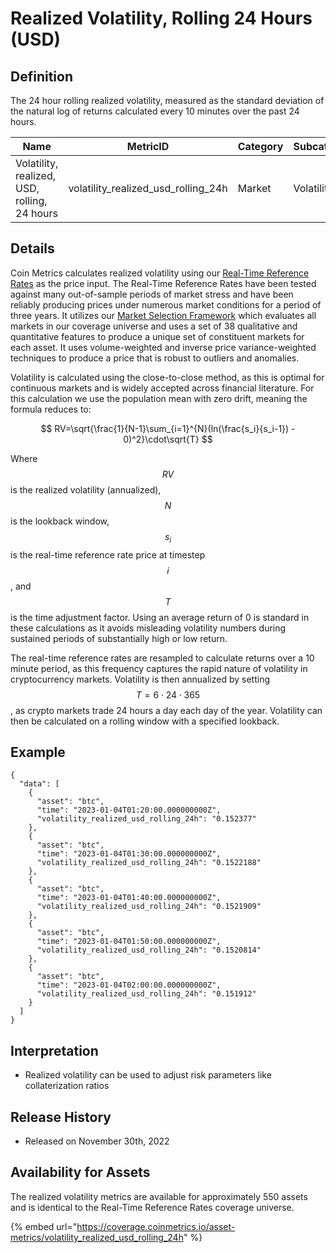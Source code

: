 # Realized Volatility, Rolling 24 Hours (USD)

## Definition

The 24 hour rolling realized volatility, measured as the standard deviation of the natural log of returns calculated every 10 minutes over the past 24 hours.



| Name                                         | MetricID                                | Category | Subcategory | Type  | Unit          | Interval |
| -------------------------------------------- | --------------------------------------- | -------- | ----------- | ----- | ------------- | -------- |
| Volatility, realized, USD, rolling, 24 hours | volatility\_realized\_usd\_rolling\_24h | Market   | Volatility  | Ratio | Dimensionless | 24 hours |

## Details

Coin Metrics calculates realized volatility using our [Real-Time Reference Rates](../../market-data/methodologies/coin-metrics-prices-methodology.md#reference-rates-calculation-methodology) as the price input. The Real-Time Reference Rates have been tested against many out-of-sample periods of market stress and have been reliably producing prices under numerous market conditions for a period of three years. It utilizes our [Market Selection Framework](../../market-data/methodologies/coin-metrics-prices-methodology.md#data-inputs) which evaluates all markets in our coverage universe and uses a set of 38 qualitative and quantitative features to produce a unique set of constituent markets for each asset. It uses volume-weighted and inverse price variance-weighted techniques to produce a price that is robust to outliers and anomalies.&#x20;

Volatility is calculated using the close-to-close method, as this is optimal for continuous markets and is widely accepted across financial literature. For this calculation we use the population mean with zero drift, meaning the formula reduces to:

$$
RV=\sqrt{\frac{1}{N-1}\sum_{i=1}^{N}(ln(\frac{s_i}{s_i-1}) - 0)^2}\cdot\sqrt{T}
$$

Where $$RV$$is the realized volatility (annualized), $$N$$is the lookback window, $${s_i}$$ is the real-time reference rate price at timestep $$i$$, and $$T$$ is the time adjustment factor. Using an average return of 0 is standard in these calculations as it avoids misleading volatility numbers during sustained periods of substantially high or low return.

The real-time reference rates are resampled to calculate returns over a 10 minute period, as this frequency captures the rapid nature of volatility in cryptocurrency markets. Volatility is then annualized by setting $$T=6⋅24⋅365$$, as crypto markets trade 24 hours a day each day of the year. Volatility can then be calculated on a rolling window with a specified lookback.

## Example

```
{
  "data": [
    {
      "asset": "btc",
      "time": "2023-01-04T01:20:00.000000000Z",
      "volatility_realized_usd_rolling_24h": "0.152377"
    },
    {
      "asset": "btc",
      "time": "2023-01-04T01:30:00.000000000Z",
      "volatility_realized_usd_rolling_24h": "0.1522188"
    },
    {
      "asset": "btc",
      "time": "2023-01-04T01:40:00.000000000Z",
      "volatility_realized_usd_rolling_24h": "0.1521909"
    },
    {
      "asset": "btc",
      "time": "2023-01-04T01:50:00.000000000Z",
      "volatility_realized_usd_rolling_24h": "0.1520814"
    },
    {
      "asset": "btc",
      "time": "2023-01-04T02:00:00.000000000Z",
      "volatility_realized_usd_rolling_24h": "0.151912"
    }
  ]
}
```

## Interpretation

* Realized volatility can be used to adjust risk parameters like collaterization ratios

## Release History

* Released on November 30th, 2022

## Availability for Assets

The realized volatility metrics are available for approximately 550 assets and is identical to the Real-Time Reference Rates coverage universe.

{% embed url="https://coverage.coinmetrics.io/asset-metrics/volatility_realized_usd_rolling_24h" %}
